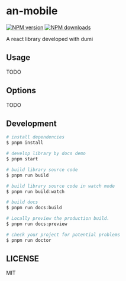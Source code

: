 # an-mobile

[![NPM version](https://img.shields.io/npm/v/an-mobile.svg?style=flat)](https://npmjs.org/package/an-mobile)
[![NPM downloads](http://img.shields.io/npm/dm/an-mobile.svg?style=flat)](https://npmjs.org/package/an-mobile)

A react library developed with dumi

## Usage

TODO

## Options

TODO

## Development

```bash
# install dependencies
$ pnpm install

# develop library by docs demo
$ pnpm start

# build library source code
$ pnpm run build

# build library source code in watch mode
$ pnpm run build:watch

# build docs
$ pnpm run docs:build

# Locally preview the production build.
$ pnpm run docs:preview

# check your project for potential problems
$ pnpm run doctor
```

## LICENSE

MIT

